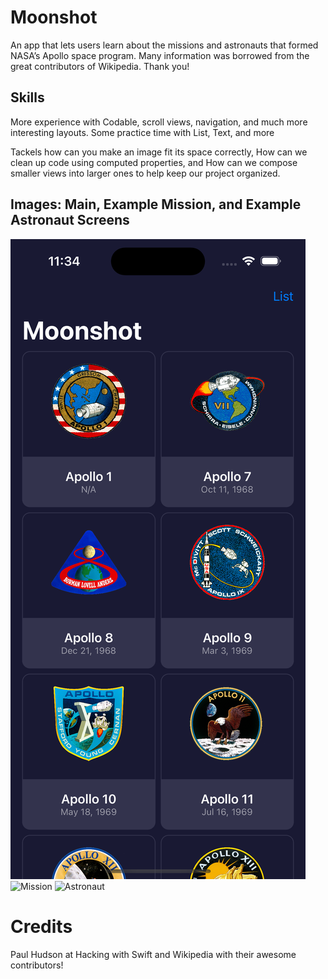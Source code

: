 # Moonshot
An app that lets users learn about the missions and astronauts that formed NASA’s Apollo space program.
Many information was borrowed from the great contributors of Wikipedia. Thank you!

## Skills
More experience with Codable, scroll views, navigation, and much more interesting layouts.
Some practice time with List, Text, and more

Tackels how can you make an image fit its space correctly, How can we clean up code using computed properties, and
How can we compose smaller views into larger ones to help keep our project organized.

## Images: Main, Example Mission, and Example Astronaut Screens
![main](/main.png?raw=true "Main Navigation Grid")
![Mission](/moonshot/mission.png?raw=true "Apollo 9")
![Astronaut](/moonshot/astronaut.png?raw=true "David R. Scott")

# Credits
Paul Hudson at Hacking with Swift and Wikipedia with their awesome contributors!

